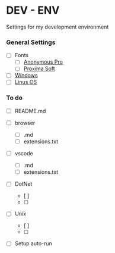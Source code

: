 # DEV - ENV
Settings for my development environment

### General Settings
* [ ] Fonts
    * [ ] [Anonymous Pro](https://www.marksimonson.com/fonts/view/anonymous-pro)
    * [ ] [Proxima Soft](https://www.marksimonson.com/fonts/view/proxima-soft)

* [ ] [Windows](https://www.github.com/JeffACate/dev-settigns/DotNet) 
* [ ] [Linus OS](https://www.github.com/JeffACate/dev-settigns/Unix)

### To do 
* [ ] README.md
* [ ] browser
    * [ ] .md
    * [ ] extensions.txt
* [ ] vscode
    * [ ] .md
    * [ ] extensions.txt
* [ ] DotNet
    * [ ] 
    * [ ] 
* [ ] Unix
    * [ ] 
    * [ ]

* [ ] Setup auto-run
    